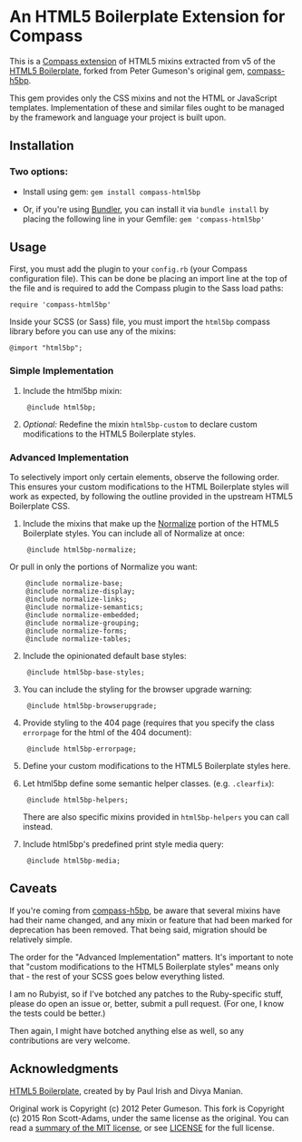 # An HTML5 Boilerplate Extension for Compass

This is a [Compass extension](http://compass-style.org/help/tutorials/extensions/) of HTML5 mixins extracted from v5 of the [HTML5 Boilerplate](http://html5boilerplate.com), forked from Peter Gumeson's original gem, [compass-h5bp](https://github.com/sporkd/compass-h5bp).

This gem provides only the CSS mixins and not the HTML or JavaScript templates. Implementation of these and similar files ought to be managed by the framework and language your project is built upon.

## Installation

### Two options:
* Install using gem:
`gem install compass-html5bp`

* Or, if you're using [Bundler](http://gembundler.com/), you can install it via `bundle install` by placing the following line in your Gemfile: `gem 'compass-html5bp'`

## Usage

First, you must add the plugin to your `config.rb` (your Compass configuration file). This can be done be placing an
import line at the top of the file and is required to add the Compass plugin to the Sass load paths:

    require 'compass-html5bp'

Inside your SCSS (or Sass) file, you must import the `html5bp` compass library before you can use any of the mixins:

    @import "html5bp";

### Simple Implementation
1. Include the html5bp mixin:

        @include html5bp;

2. *Optional:* Redefine the mixin `html5bp-custom` to declare custom modifications to the HTML5 Boilerplate styles.

### Advanced Implementation
To selectively import only certain elements, observe the following order. This ensures your custom modifications to the HTML Boilerplate styles will work as expected, by following the outline provided in the upstream HTML5 Boilerplate CSS.

1. Include the mixins that make up the [Normalize](http://necolas.github.com/normalize.css) portion of the HTML5
Boilerplate styles. You can include all of Normalize at once:

        @include html5bp-normalize;

 Or pull in only the portions of Normalize you want:

        @include normalize-base;
        @include normalize-display;
        @include normalize-links;
        @include normalize-semantics;
        @include normalize-embedded;
        @include normalize-grouping;
        @include normalize-forms;
        @include normalize-tables;

2. Include the opinionated default base styles:

        @include html5bp-base-styles;

3. You can include the styling for the browser upgrade warning:

        @include html5bp-browserupgrade;

4. Provide styling to the 404 page (requires that you specify the class `errorpage` for the html of the 404 document):

        @include html5bp-errorpage;

5. Define your custom modifications to the HTML5 Boilerplate styles here.

6. Let html5bp define some semantic helper classes. (e.g. `.clearfix`):

        @include html5bp-helpers;

    There are also specific mixins provided in `html5bp-helpers` you can call instead.

7. Include html5bp's predefined print style media query:

        @include html5bp-media;

## Caveats

If you're coming from [compass-h5bp](https://github.com/sporkd/compass-h5bp), be aware that several mixins have had their name changed, and any mixin or feature that had been marked for deprecation has been removed. That being said, migration should be relatively simple.

The order for the "Advanced Implementation" matters. It's important to note that "custom modifications to the HTML5 Boilerplate styles" means only that - the rest of your SCSS goes below everything listed.

I am no Rubyist, so if I've botched any patches to the Ruby-specific stuff, please do open an issue or, better, submit a pull request. (For one, I know the tests could be better.)

Then again, I might have botched anything else as well, so any contributions are very welcome.

## Acknowledgments

[HTML5 Boilerplate](http://html5boilerplate.com), created by by Paul Irish and Divya Manian.

Original work is Copyright (c) 2012 Peter Gumeson.
This fork is Copyright (c) 2015 Ron Scott-Adams, under the same license as the original.
You can read a [summary of the MIT license](https://tldrlegal.com/license/mit-license#summary), or see [LICENSE](https://github.com/tohuw/compass-html5bp/blob/master/LICENSE) for the full license.
